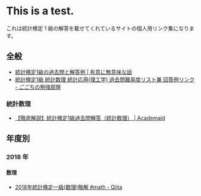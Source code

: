 # This is a test.

これは統計検定 1 級の解答を載せてくれているサイトの個人用リンク集になります。


## 全般

- [統計検定1級の過去問と解答例 \| 有意に無意味な話](https://starpentagon.net/analytics/stat_certificate_past_problems/)
- [統計検定1級 統計数理 統計応用(理工学) 過去問難易度リスト兼 回答例リンク - ごごちの勉強部屋](https://gogocatslife.com/toukei_grade_1st_answer_list/)

### 統計数理
- [【徹底解説】統計検定1級過去問解答（統計数理） \| Academaid](https://academ-aid.com/statistics/jssc-toc)


## 年度別



### 2018 年
#### 数理
- [2018年統計検定一級(数理)略解 #math - Qiita](https://qiita.com/fred55/items/e61eb5cf42efa72efe3e)